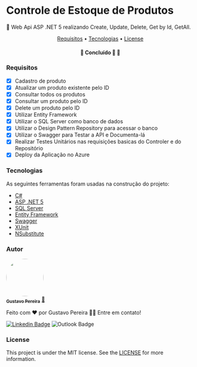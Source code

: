 <h1>Controle de Estoque de Produtos</h1>

<p>🚀 Web Api ASP .NET 5 realizando Create, Update, Delete, Get by Id, GetAll.</p>

<p align="center">
 <a href="#Requisitos">Requisitos</a> •
 <a href="#Tecnologias">Tecnologias</a> •
 <a href="#License">License</a>
</p>

<h4 align="center">
	🚧 Concluído 🚀 🚧
</h4>

### Requisitos

- [x] Cadastro de produto
- [x] Atualizar um produto existente pelo ID
- [x] Consultar todos os produtos
- [x] Consultar um produto pelo ID
- [x] Delete um produto pelo ID
- [x] Utilizar Entity Framework
- [x] Utilizar o SQL Server como banco de dados
- [x] Utilizar o Design Pattern Repository para acessar o banco
- [x] Utilizar o Swagger para Testar a API e Documenta-lá
- [x] Realizar Testes Unitários nas requisições basicas do Controler e do Repositório
- [x] Deploy da Aplicação no Azure

### Tecnologias

As seguintes ferramentas foram usadas na construção do projeto:

- [C#](https://docs.microsoft.com/pt-br/dotnet/csharp/)
- [ASP .NET 5](https://docs.microsoft.com/pt-br/archive/msdn-magazine/2014/special-issue/asp-net-5-introducing-the-asp-net-5-preview#aspnet-5)
- [SQL Server](https://www.microsoft.com/pt-br/sql-server/sql-server-2019)
- [Entity Framework](https://docs.microsoft.com/pt-br/ef/)
- [Swagger](https://swagger.io/)
- [XUnit](https://xunit.net/)
- [NSubstitute](https://nsubstitute.github.io/help/getting-started/)

### Autor

<a href=https://www.linkedin.com/in/gustavo-pereira-18302316a/>
 <img style="border-radius: 50%;" src="https://media-exp1.licdn.com/dms/image/C4D03AQFICCCMopiLcQ/profile-displayphoto-shrink_200_200/0/1569797034513?e=1634774400&v=beta&t=368E-ErqfgKrjdb6b0Duk07Ic1q9QFbL0vQRwnkq7Og" width="100px;" alt=""/>
 <br />
 <sub><b>Gustavo Pereira</b></sub></a> <a href="https://www.linkedin.com/in/gustavo-pereira-18302316a/" title="Linkedin">🚀</a>


Feito com ❤️ por Gustavo Pereira 👋🏽 Entre em contato!

[![Linkedin Badge](https://img.shields.io/badge/-GustavoPereira-blue?style=flat-square&logo=Linkedin&logoColor=white&link=https://www.linkedin.com/in/gustavo-pereira-18302316a/)](https://www.linkedin.com/in/gustavo-pereira-18302316a/) 
<img src="https://camo.githubusercontent.com/55b245b5156bce60a310d01192ad22c759990deefbb5787939f824c0bba46984/68747470733a2f2f696d672e736869656c64732e696f2f62616467652f656d61696c2d2d3030303f7374796c653d736f6369616c266c6f676f3d6d6963726f736f66742d6f75746c6f6f6b266c6f676f436f6c6f723d303037386434266c696e6b3d6d61696c746f3a77616c61666966383140676d61696c2e636f6d" alt="Outlook Badge" data-canonical-src="https://img.shields.io/badge/email--000?style=social&amp;logo=microsoft-outlook&amp;logoColor=blue;link=mailto:gustavopereirasantos@hotmail.com" style="max-width:100%;">

### License
This project is under the MIT license. See the [LICENSE](https://github.com/gpereira62/ControleEstoqueProduto.API/blob/master/LICENSE) for more information.
